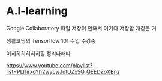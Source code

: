 # A.I-learning
Google Collaboratory 파일 저장이 안돼서 여기다 저장함 개같은 거

생활코딩의 Tensorflow 101 수업 수강중

이히히히히히히힣 정리다해따

https://www.youtube.com/playlist?list=PLl1irxoYh2wyLwJutUZx5Q_QEEDZoXBnz
